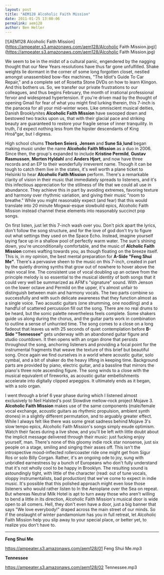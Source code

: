 ```yaml
---
layout: post
title: "AEM128 Alcoholic Faith Mission"
date: 2011-01-25 13:00:06
permalink: aem128
author: Ben Heller
---
```

[![AEM128 Alcoholic Faith Mission](https://ampeater.s3.amazonaws.com/aem128/Alcoholic Faith Mission.jpg)](https://ampeater.s3.amazonaws.com/aem128/Alcoholic Faith Mission.jpg)

We seem to be in the midst of a cultural panic, engendered by the nagging thought that our New Years resolutions have thus far gone unfulfilled. Shake weights lie dormant in the corner of some long forgotten closet, nestled amongst unassembled bow-flex machines, "The Idiot's Guide To Car Repair," and a complete set of Rosetta Stone DVDs on how to learn Klingon. And this bothers us. So, we transfer our private frustrations to our colleagues, and thus begins February, the month of irrational professional fervor and widespread hypertension. If you're driven mad by the thought of opening Gmail for fear of what you might find lurking therein, this 7-inch is the panacea for all your mid-winter woes. Like omniscient musical deities, Danish Brooklynites **Alcoholic Faith Mission** have swooped down and bestowed two tracks upon us, that with their glacial pace and striking beauty are guaranteed to restore your fragile sense of inner tranquility. In truth, I'd expect nothing less from the hipster descendants of King Hroá°gar, but I digress.

<!-- more -->

High school chums **Thorben Seierá¸ Jensen** and **Sune Sá¸lund** began making music under the name **Alcoholic Faith Mission** as a duo in 2006. Since then, the group's expanded to include **Kristine Permild**, **Gustav Rasmussen**, **Morten Hyldahl** and **Anders Hjort**, and now have three records and an EP to their wonderfully irreverent name. Though it can be tough to catch them live in the states, it's well worth a plane ticket to Helsinki to hear **Alcoholic Faith Mission** perform. There's a remarkable clarity of vision in their music that immediately spreads to listeners, and it's this infectious appreciation for the stillness of life that we could all use in abundance. They achieve this in part by avoiding extremes, favoring texture and harmony over rhythmic variation, and giving their music "room to breathe." While you might reasonably expect (and fear) that this would translate into 20 minute Mogwai-esque slowbuild epics, Alcoholic Faith Mission instead channel these elements into reasonably succinct pop songs.

On first listen, just let this 7-inch wash over you. Don't pick apart the lyrics, don't follow the song structure, and for the love of god don't try to figure out what settings they used on the Space Echo. Instead, imagine yourself laying face up in a shallow pool of perfectly warm water. The sun's shining down, you're unconditionally comfortable, and the music of **Alcholic Faith Mission** comes wafting towards you, as though floating on the breeze itself. This is, in my opinion, the best mental preparation for **A-Side "Feng Shui Me"**. There's a pervasive sheen to the music on this 7-inch, created in part by the quietly droning synths that grow out of nowhere to hover above the main vocal line. The consistent use of vocal doubling up an octave from the principle melody is so essential to the musical identity of both songs that it could very well be summarized as AFM's "signature" sound. With Jenson on the lower octave and Permild on the upper, it's almost unfair to distinguish between main and harmony vocals. The two parts combine so successfully and with such delicate awareness that they function almost as a single voice. Two acoustic guitars (one strumming, one noodling) and a handful of scattered percussion fill out the song. There are no real drums to be heard, but the sonic palette nevertheless feels complete. Some shakers guide us along during the chorus, and the guitar parts work in combination to outline a sense of unhurried time. The song comes to a close on a long fadeout that leaves us with 25 seconds of quiet contemplation before **B-Side "Tennessee"** gets underway with an abandoned guitar figure and studio countdown. It then opens with an organ drone that persists throughout the song, anchoring listeners and providing a focal point for the instrumental fragments that weave the texture of this brief but beautiful song. Once again we find ourselves in a world where acoustic guitar, solo cymbal, and a bit of shaker do the heavy lifting in keeping time. Background parts are provided by piano, electric guitar, and a bassline that mirrors the piano's three note ascending figure. The song winds to a close with the musical equivalent of fireworks, as acoustic guitar embellishments accelerate into digitally clipped arpeggios. It ultimately ends as it began, with a solo organ.

I went through a brief 6 year phase during which I listened almost exclusively to Neil Halsted's post Slowdive mellow-rock project Mojave 3. **Alcoholic Faith Mission** makes use of the same components (male/female vocal exchange, acoustic guitars as rhythmic propulsion, ambient synth drones) in a slightly different permutation, and to arguably greater effect. While I always felt like there was some great sadness behind Mojave 3's slow tempo epics, Alcoholic Faith Mission's songs simply exude optimism. Watch their faces during a live show, and you'll be left with little doubt about the implicit message delivered through their music: just fucking enjoy yourself, man. There's none of this gloomy indie rock star nonsense, just six people on a stage, smiling and singing their asses off. This isn't the introspective mood-inflected rollercoaster ride one might get from Sigur Ros or solo Billy Corgan. Rather, it's an ongoing ode to joy, sung with unbridled earnestness by a bunch of Europeans who don't fully understand that it's not wholly cool to be happy in Brooklyn. The resulting sound is astoundingly tight, with little of the character (read: out of tune vocals, sloppy instrumentalists, bad production) that we've come to expect in indie music. It's possible that this polished approach might even lose those listeners who would rather listen to In the Aeroplane over the Sea on repeat. But whereas Neutral Milk Hotel is apt to turn away those who aren't willing to bend a little in its direction, Alcoholic Faith Mission's musical door is wide open to all comers. Hell, they don't even have a door, just a big banner that says "We love everybody!" draped across the main street of our minds. So if the onslaught of winter pandamonium has you in full retreat, let Alcoholic Faith Mission help you slip away to your special place, or better yet, to realize you don't have to.

---

**Feng Shui Me**

https://ampeater.s3.amazonaws.com/aem128/01 Feng Shui Me.mp3

**Tennessee**

https://ampeater.s3.amazonaws.com/aem128/02 Tennessee.mp3

